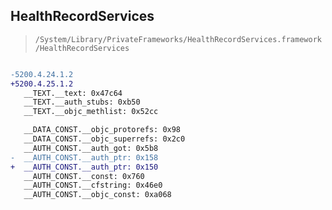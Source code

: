 ## HealthRecordServices

> `/System/Library/PrivateFrameworks/HealthRecordServices.framework/HealthRecordServices`

```diff

-5200.4.24.1.2
+5200.4.25.1.2
   __TEXT.__text: 0x47c64
   __TEXT.__auth_stubs: 0xb50
   __TEXT.__objc_methlist: 0x52cc

   __DATA_CONST.__objc_protorefs: 0x98
   __DATA_CONST.__objc_superrefs: 0x2c0
   __AUTH_CONST.__auth_got: 0x5b8
-  __AUTH_CONST.__auth_ptr: 0x158
+  __AUTH_CONST.__auth_ptr: 0x150
   __AUTH_CONST.__const: 0x760
   __AUTH_CONST.__cfstring: 0x46e0
   __AUTH_CONST.__objc_const: 0xa068

```
